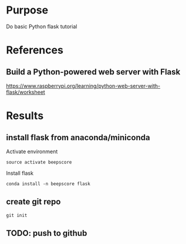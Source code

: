 # Purpose
Do basic Python flask tutorial

# References

## Build a Python-powered web server with Flask
https://www.raspberrypi.org/learning/python-web-server-with-flask/worksheet

# Results

## install flask from anaconda/miniconda

Activate environment

    source activate beepscore

Install flask

    conda install -n beepscore flask

## create git repo

    git init

## TODO: push to github
